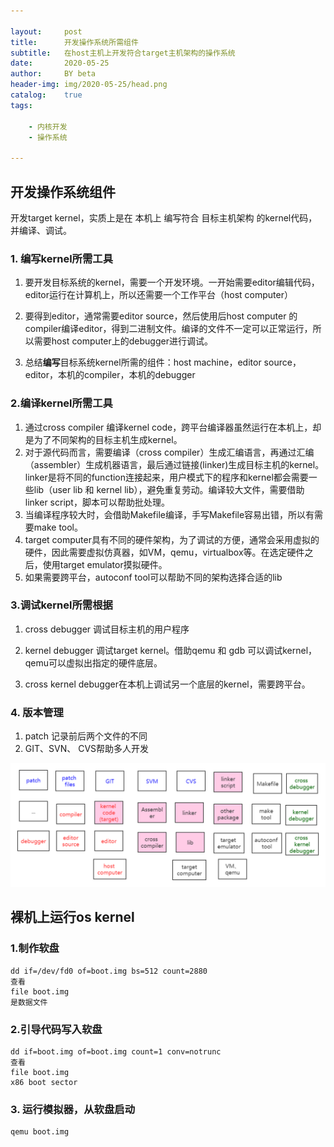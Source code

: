 ```yaml
---

layout:     post
title:      开发操作系统所需组件
subtitle:   在host主机上开发符合target主机架构的操作系统
date:       2020-05-25
author:     BY beta
header-img: img/2020-05-25/head.png
catalog:    true
tags:

    - 内核开发
    - 操作系统
        
---
```


## 开发操作系统组件

开发target kernel，实质上是在 本机上 编写符合 目标主机架构 的kernel代码，并编译、调试。

### 1. 编写kernel所需工具

1. 要开发目标系统的kernel，需要一个开发环境。一开始需要editor编辑代码，editor运行在计算机上，所以还需要一个工作平台（host computer）

2. 要得到editor，通常需要editor source，然后使用后host computer 的compiler编译editor，得到二进制文件。编译的文件不一定可以正常运行，所以需要host computer上的debugger进行调试。

3. 总结**编写**目标系统kernel所需的组件：host machine，editor source，editor，本机的compiler，本机的debugger

### 2.编译kernel所需工具

1. 通过cross compiler 编译kernel code，跨平台编译器虽然运行在本机上，却是为了不同架构的目标主机生成kernel。
2. 对于源代码而言，需要编译（cross compiler）生成汇编语言，再通过汇编（assembler）生成机器语言，最后通过链接(linker)生成目标主机的kernel。linker是将不同的function连接起来，用户模式下的程序和kernel都会需要一些lib（user lib 和 kernel lib），避免重复劳动。编译较大文件，需要借助linker script，脚本可以帮助批处理。
3. 当编译程序较大时，会借助Makefile编译，手写Makefile容易出错，所以有需要make tool。
4. target computer具有不同的硬件架构，为了调试的方便，通常会采用虚拟的硬件，因此需要虚拟仿真器，如VM，qemu，virtualbox等。在选定硬件之后，使用target emulator摸拟硬件。
5. 如果需要跨平台，autoconf tool可以帮助不同的架构选择合适的lib

### 3.调试kernel所需根据

1. cross debugger 调试目标主机的用户程序

2. kernel debugger 调试target kernel。借助qemu 和 gdb 可以调试kernel，qemu可以虚拟出指定的硬件底层。

3. cross kernel debugger在本机上调试另一个底层的kernel，需要跨平台。

### 4. 版本管理

1. patch 记录前后两个文件的不同
2. GIT、SVN、 CVS帮助多人开发

![制作操作系统所需环境](2020-05-25-开发操作系统组件.assets/制作操作系统所需环境.png)

## 裸机上运行os kernel

### 1.制作软盘

```
dd if=/dev/fd0 of=boot.img bs=512 count=2880
查看
file boot.img
是数据文件
```



### 2.引导代码写入软盘

``` 
dd if=boot.img of=boot.img count=1 conv=notrunc
查看
file boot.img
x86 boot sector

```



### 3. 运行模拟器，从软盘启动

```
qemu boot.img
```


